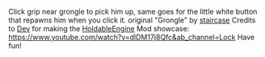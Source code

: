 Click grip near grongle to pick him up, same goes for the little white button that repawns him when you click it.
original "Grongle" by [staircase](https://www.youtube.com/channel/UCiKLNO0uNmn9hB_-Ec3h6_Q)
Credits to [Dev](https://github.com/developer9998) for making the [HoldableEngine](https://github.com/developer9998/DevHoldableEngine)
Mod showcase: https://www.youtube.com/watch?v=dlDM17j8Qfc&ab_channel=Lock
Have fun!
